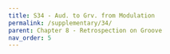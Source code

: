 ```yaml
---
title: S34 - Aud. to Grv. from Modulation
permalink: /supplementary/34/
parent: Chapter 8 - Retrospection on Groove
nav_order: 5
---
```


